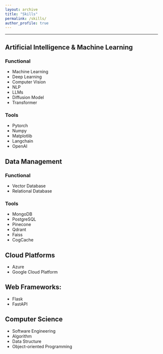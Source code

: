 ```yaml
---
layout: archive
title: "Skills"
permalink: /skills/
author_profile: true
---
```


--------------



## Artificial Intelligence & Machine Learning

### Functional
  - Machine Learning
  - Deep Learning
  - Computer Vision
  - NLP
  - LLMs
  - Diffusion Model
  - Transformer

### Tools
  - Pytorch
  - Numpy
  - Matplotlib
  - Langchain
  - OpenAI

## Data Management

### Functional
  - Vector Database
  - Relational Database

### Tools
  - MongoDB
  - PostgreSQL
  - Pinecone
  - Qdrant
  - Faiss
  - CogCache

## Cloud Platforms
  - Azure
  - Google Cloud Platform

## Web Frameworks:
  - Flask
  - FastAPI

## Computer Science
  - Software Engineering
  - Algorithm
  - Data Structure
  - Object-oriented Programming

